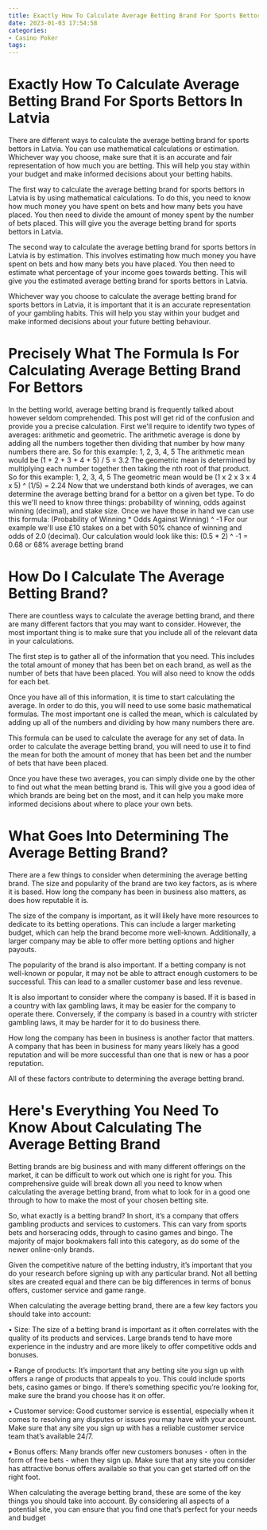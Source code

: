 ```yaml
---
title: Exactly How To Calculate Average Betting Brand For Sports Bettors In Latvia 
date: 2023-01-03 17:54:58
categories:
- Casino Poker
tags:
---
```



#  Exactly How To Calculate Average Betting Brand For Sports Bettors In Latvia 

There are different ways to calculate the average betting brand for sports bettors in Latvia. You can use mathematical calculations or estimation. Whichever way you choose, make sure that it is an accurate and fair representation of how much you are betting. This will help you stay within your budget and make informed decisions about your betting habits.

The first way to calculate the average betting brand for sports bettors in Latvia is by using mathematical calculations. To do this, you need to know how much money you have spent on bets and how many bets you have placed. You then need to divide the amount of money spent by the number of bets placed. This will give you the average betting brand for sports bettors in Latvia.

The second way to calculate the average betting brand for sports bettors in Latvia is by estimation. This involves estimating how much money you have spent on bets and how many bets you have placed. You then need to estimate what percentage of your income goes towards betting. This will give you the estimated average betting brand for sports bettors in Latvia.

Whichever way you choose to calculate the average betting brand for sports bettors in Latvia, it is important that it is an accurate representation of your gambling habits. This will help you stay within your budget and make informed decisions about your future betting behaviour.

#  Precisely What The Formula Is For Calculating Average Betting Brand For Bettors 

In the betting world, average betting brand is frequently talked about however seldom comprehended. This post will get rid of the confusion and provide you a precise calculation. 
First we'll require to identify two types of averages: arithmetic and geometric. The arithmetic average is done by adding all the numbers together then dividing that number by how many numbers there are. So for this example: 
1, 2, 3, 4, 5
The arithmetic mean would be (1 + 2 + 3 + 4 + 5) / 5 = 3.2
The geometric mean is determined by multiplying each number together then taking the nth root of that product. So for this example: 
1, 2, 3, 4, 5
The geometric mean would be (1 x 2 x 3 x 4 x 5) ^ (1/5) = 2.24 
Now that we understand both kinds of averages, we can determine the average betting brand for a bettor on a given bet type. To do this we'll need to know three things: probability of winning, odds against winning (decimal), and stake size. Once we have those in hand we can use this formula: 
(Probability of Winning * Odds Against Winning) ^ -1 
For our example we'll use £10 stakes on a bet with 50% chance of winning and odds of 2.0 (decimal). Our calculation would look like this: 
(0.5 * 2) ^ -1 = 0.68 or 68% average betting brand

#  How Do I Calculate The Average Betting Brand? 

There are countless ways to calculate the average betting brand, and there are many different factors that you may want to consider. However, the most important thing is to make sure that you include all of the relevant data in your calculations.

The first step is to gather all of the information that you need. This includes the total amount of money that has been bet on each brand, as well as the number of bets that have been placed. You will also need to know the odds for each bet.

Once you have all of this information, it is time to start calculating the average. In order to do this, you will need to use some basic mathematical formulas. The most important one is called the mean, which is calculated by adding up all of the numbers and dividing by how many numbers there are.

This formula can be used to calculate the average for any set of data. In order to calculate the average betting brand, you will need to use it to find the mean for both the amount of money that has been bet and the number of bets that have been placed.

Once you have these two averages, you can simply divide one by the other to find out what the mean betting brand is. This will give you a good idea of which brands are being bet on the most, and it can help you make more informed decisions about where to place your own bets.

#  What Goes Into Determining The Average Betting Brand? 

There are a few things to consider when determining the average betting brand. The size and popularity of the brand are two key factors, as is where it is based. How long the company has been in business also matters, as does how reputable it is.

The size of the company is important, as it will likely have more resources to dedicate to its betting operations. This can include a larger marketing budget, which can help the brand become more well-known. Additionally, a larger company may be able to offer more betting options and higher payouts.

The popularity of the brand is also important. If a betting company is not well-known or popular, it may not be able to attract enough customers to be successful. This can lead to a smaller customer base and less revenue.

It is also important to consider where the company is based. If it is based in a country with lax gambling laws, it may be easier for the company to operate there. Conversely, if the company is based in a country with stricter gambling laws, it may be harder for it to do business there.

How long the company has been in business is another factor that matters. A company that has been in business for many years likely has a good reputation and will be more successful than one that is new or has a poor reputation.

All of these factors contribute to determining the average betting brand.

#  Here's Everything You Need To Know About Calculating The Average Betting Brand

Betting brands are big business and with many different offerings on the market, it can be difficult to work out which one is right for you. This comprehensive guide will break down all you need to know when calculating the average betting brand, from what to look for in a good one through to how to make the most of your chosen betting site.

So, what exactly is a betting brand? In short, it’s a company that offers gambling products and services to customers. This can vary from sports bets and horseracing odds, through to casino games and bingo. The majority of major bookmakers fall into this category, as do some of the newer online-only brands.

Given the competitive nature of the betting industry, it’s important that you do your research before signing up with any particular brand. Not all betting sites are created equal and there can be big differences in terms of bonus offers, customer service and game range.

When calculating the average betting brand, there are a few key factors you should take into account:

• Size: The size of a betting brand is important as it often correlates with the quality of its products and services. Large brands tend to have more experience in the industry and are more likely to offer competitive odds and bonuses.

• Range of products: It’s important that any betting site you sign up with offers a range of products that appeals to you. This could include sports bets, casino games or bingo. If there’s something specific you’re looking for, make sure the brand you choose has it on offer.

• Customer service: Good customer service is essential, especially when it comes to resolving any disputes or issues you may have with your account. Make sure that any site you sign up with has a reliable customer service team that’s available 24/7.

• Bonus offers: Many brands offer new customers bonuses - often in the form of free bets - when they sign up. Make sure that any site you consider has attractive bonus offers available so that you can get started off on the right foot.

When calculating the average betting brand, these are some of the key things you should take into account. By considering all aspects of a potential site, you can ensure that you find one that’s perfect for your needs and budget